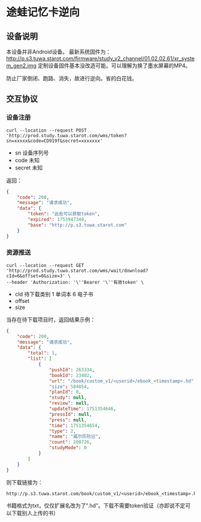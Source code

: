 # 途蛙记忆卡逆向

## 设备说明

本设备并非Android设备。 最新系统固件为： http://p.s3.tuwa.starot.com/firmware/study_v2_channel/01.02.02.61/xr_system_gen2.img
定制设备固件基本没改造可能。可以理解为换了墨水屏幕的MP4。

防止厂家倒闭、跑路、消失，故进行逆向。省的白花钱。

## 交互协议

### 设备注册

```shell
curl --location --request POST 'http://prod.study.tuwa.starot.com/wms/token?sn=xxxxx&code=CD919f&secret=xxxxxxx'
```
 - sn 设备序列号
 - code 未知
 - secret 未知

返回：

```json
{
    "code": 200,
    "message": "请求成功",
    "data": {
        "token": "此处可以获取token",
        "expired": 1753947348,
        "base": "http://p.s3.tuwa.starot.com"
    }
}
```

### 资源推送

```shell
curl --location --request GET 'http://prod.study.tuwa.starot.com/wms/wait/download?cId=6&offset=0&size=3' \
--header 'Authorization: '\''Bearer '\''有效token' \
```
 - cId 待下载类别 1 单词本 6 电子书
 - offset
 - size

当存在待下载项目时，返回结果示例：

```json
{
    "code": 200,
    "message": "请求成功",
    "data": {
        "total": 1,
        "list": [
            {
                "pushId": 263334,
                "bookId": 23402,
                "url": "/book/custom_v1/<userid>/ebook_<timestamp>.hd"
                "size": 584854,
                "planId": 0,
                "study": null,
                "review": null,
                "updateTime": 1751354646,
                "pressId": null,
                "press": null,
                "time": 1751354654,
                "type": 2,
                "name": "威尔历险记",
                "count": 200726,
                "studyMode": 0
            }
        ]
    }
}
```
则下载链接为：
```
http://p.s3.tuwa.starot.com/book/custom_v1/<userid>/ebook_<timestamp>.hd
```
书籍格式为txt，仅仅扩展名改为了".hd"。下载不需要token验证（亦即说不定可以下载别人上传的书）

